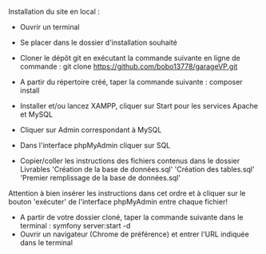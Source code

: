 Installation du site en local :

- Ouvrir un terminal
- Se placer dans le dossier d'installation souhaité
- Cloner le dépôt git en exécutant la commande suivante en ligne de commande :
  git clone https://github.com/bobo13778/garageVP.git

- A partir du répertoire créé, taper la commande suivante :
  composer install

- Installer et/ou lancez XAMPP, cliquer sur Start pour les services Apache et MySQL
- Cliquer sur Admin correspondant à MySQL

- Dans l'interface phpMyAdmin cliquer sur SQL
- Copier/coller les instructions des fichiers contenus dans le dossier Livrables
  'Création de la base de données.sql'
  'Création des tables.sql'
  'Premier remplissage de la base de données.sql'

Attention à bien insérer les instructions dans cet ordre et à cliquer sur le bouton 'exécuter' de l'interface phpMyAdmin entre chaque fichier!

- A partir de votre dossier cloné, taper la commande suivante dans le terminal :
  symfony server:start -d
- Ouvrir un navigateur (Chrome de préférence) et entrer l'URL indiquée dans le terminal
